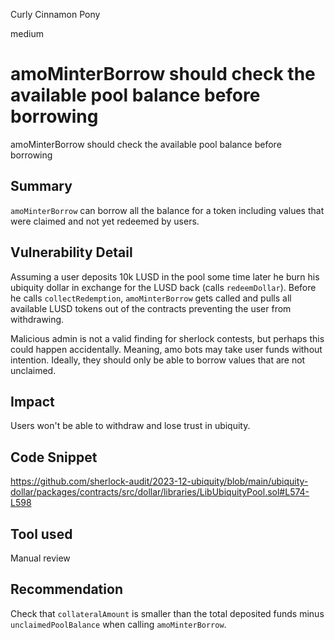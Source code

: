 Curly Cinnamon Pony

medium

# amoMinterBorrow should check the available pool balance before borrowing

amoMinterBorrow should check the available pool balance before borrowing

## Summary

`amoMinterBorrow` can borrow all the balance for a token including values that were claimed and not yet redeemed by users.

## Vulnerability Detail

Assuming a user deposits 10k LUSD in the pool some time later he burn his ubiquity dollar in exchange for the LUSD back (calls `redeemDollar`). Before he calls `collectRedemption`, `amoMinterBorrow` gets called and pulls all available LUSD tokens out of the contracts preventing the user from withdrawing.

Malicious admin is not a valid finding for sherlock contests, but perhaps this could happen accidentally. Meaning, amo bots may take user funds without intention. Ideally, they should only be able to borrow values that are not unclaimed.

## Impact

Users won't be able to withdraw and lose trust in ubiquity.

## Code Snippet

https://github.com/sherlock-audit/2023-12-ubiquity/blob/main/ubiquity-dollar/packages/contracts/src/dollar/libraries/LibUbiquityPool.sol#L574-L598

## Tool used

Manual review

## Recommendation

Check that `collateralAmount` is smaller than the total deposited funds minus `unclaimedPoolBalance` when calling `amoMinterBorrow`.